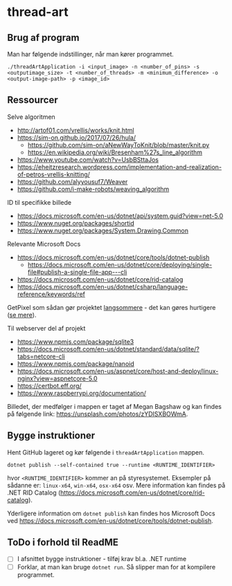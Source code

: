# thread-art

## Brug af program
Man har følgende indstillinger, når man kører programmet.
```
./threadArtApplication -i <input_image> -n <number_of_pins> -s <outputimage_size> -t <number_of_threads> -m <minimum_difference> -o <output-image-path> -p <image_id>
```

## Ressourcer
Selve algoritmen
- http://artof01.com/vrellis/works/knit.html
- https://sim-on.github.io/2017/07/26/hula/
  - https://github.com/sim-on/aNewWayToKnit/blob/master/knit.py
  - https://en.wikipedia.org/wiki/Bresenham%27s_line_algorithm
- https://www.youtube.com/watch?v=UsbBSttaJos
- https://eheitzresearch.wordpress.com/implementation-and-realization-of-petros-vrellis-knitting/
- https://github.com/alyyousuf7/Weaver
- https://github.com/i-make-robots/weaving_algorithm

ID til specifikke billede
- https://docs.microsoft.com/en-us/dotnet/api/system.guid?view=net-5.0
- https://www.nuget.org/packages/shortid
- https://www.nuget.org/packages/System.Drawing.Common

Relevante Microsoft Docs
- https://docs.microsoft.com/en-us/dotnet/core/tools/dotnet-publish
  - https://docs.microsoft.com/en-us/dotnet/core/deploying/single-file#publish-a-single-file-app---cli
- https://docs.microsoft.com/en-us/dotnet/core/rid-catalog
- https://docs.microsoft.com/en-us/dotnet/csharp/language-reference/keywords/ref

GetPixel som sådan gør projektet [langsommere](https://imgur.com/a/WfjY8Gj) - det kan gøres hurtigere ([se mere](http://csharpexamples.com/fast-image-processing-c/)).

Til webserver del af projekt
- https://www.npmjs.com/package/sqlite3
- https://docs.microsoft.com/en-us/dotnet/standard/data/sqlite/?tabs=netcore-cli
- https://www.npmjs.com/package/nanoid
- https://docs.microsoft.com/en-us/aspnet/core/host-and-deploy/linux-nginx?view=aspnetcore-5.0
- https://certbot.eff.org/
- https://www.raspberrypi.org/documentation/

Billedet, der medfølger i mappen er taget af Megan Bagshaw og kan findes på følgende link: https://unsplash.com/photos/zYDISXBOWmA.

## Bygge instruktioner
Hent GitHub lageret og kør følgende i `threadArtApplication` mappen.
```
dotnet publish --self-contained true --runtime <RUNTIME_IDENTIFIER>
```
hvor `<RUNTIME_IDENTIFIER>` kommer an på styresystemet. Eksempler på sådanne er: `linux-x64`, `win-x64`, `osx-x64` osv. Mere information kan findes på .NET RID Catalog (https://docs.microsoft.com/en-us/dotnet/core/rid-catalog). 

Yderligere information om `dotnet publish` kan findes hos Microsoft Docs ved https://docs.microsoft.com/en-us/dotnet/core/tools/dotnet-publish.

## ToDo i forhold til ReadME
- [ ] I afsnittet bygge instruktioner - tilføj krav bl.a. .NET runtime
- [ ] Forklar, at man kan bruge `dotnet run`. Så slipper man for at kompilere programmet.
